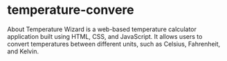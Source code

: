 # temperature-convere
About Temperature Wizard is a web-based temperature calculator application built using HTML, CSS, and JavaScript. It allows users to convert temperatures between different units, such as Celsius, Fahrenheit, and Kelvin.
